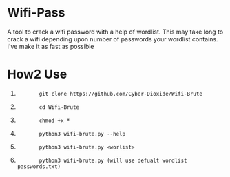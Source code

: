 # Wifi-Pass
A tool to crack a wifi password with a help of wordlist. This may take long to crack a wifi depending upon number of passwords your wordlist contains. I've make it as fast as possible



# How2 Use

1.            git clone https://github.com/Cyber-Dioxide/Wifi-Brute
2.            cd Wifi-Brute
3.            chmod +x *
4.            python3 wifi-brute.py --help
5.            python3 wifi-brute.py <worlist>
6.            python3 wifi-brute.py (will use defualt wordlist passwords.txt)

